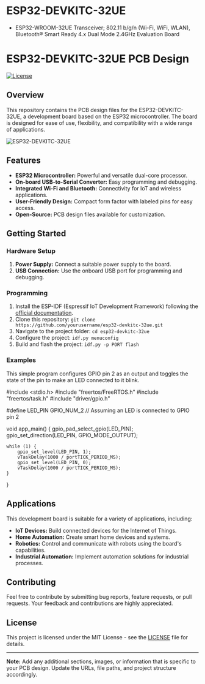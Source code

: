 # ESP32-DEVKITC-32UE
- ESP32-WROOM-32UE Transceiver; 802.11 b/g/n (Wi-Fi, WiFi, WLAN), Bluetooth® Smart Ready 4.x Dual Mode 2.4GHz Evaluation Board
# ESP32-DEVKITC-32UE PCB Design

[![License](https://img.shields.io/badge/license-MIT-blue.svg)](LICENSE)

## Overview

This repository contains the PCB design files for the ESP32-DEVKITC-32UE, a development board based on the ESP32 microcontroller. The board is designed for ease of use, flexibility, and compatibility with a wide range of applications.

![ESP32-DEVKITC-32UE](docs/images/esp32-devkitc-32ue.jpg)

## Features

- **ESP32 Microcontroller:** Powerful and versatile dual-core processor.
- **On-board USB-to-Serial Converter:** Easy programming and debugging.
- **Integrated Wi-Fi and Bluetooth:** Connectivity for IoT and wireless applications.
- **User-Friendly Design:** Compact form factor with labeled pins for easy access.
- **Open-Source:** PCB design files available for customization.

## Getting Started

### Hardware Setup

1. **Power Supply:** Connect a suitable power supply to the board.
2. **USB Connection:** Use the onboard USB port for programming and debugging.

### Programming

1. Install the ESP-IDF (Espressif IoT Development Framework) following the [official documentation](https://docs.espressif.com/projects/esp-idf/en/latest/).
2. Clone this repository: `git clone https://github.com/yourusername/esp32-devkitc-32ue.git`
3. Navigate to the project folder: `cd esp32-devkitc-32ue`
4. Configure the project: `idf.py menuconfig`
5. Build and flash the project: `idf.py -p PORT flash`

### Examples
This simple program configures GPIO pin 2 as an output and toggles the state of the pin to make an LED connected to it blink.

#include <stdio.h>
#include "freertos/FreeRTOS.h"
#include "freertos/task.h"
#include "driver/gpio.h"

#define LED_PIN GPIO_NUM_2 // Assuming an LED is connected to GPIO pin 2

void app_main() {
    gpio_pad_select_gpio(LED_PIN);
    gpio_set_direction(LED_PIN, GPIO_MODE_OUTPUT);

    while (1) {
        gpio_set_level(LED_PIN, 1);
        vTaskDelay(1000 / portTICK_PERIOD_MS);
        gpio_set_level(LED_PIN, 0);
        vTaskDelay(1000 / portTICK_PERIOD_MS);
    }
}


## Applications

This development board is suitable for a variety of applications, including:

- **IoT Devices:** Build connected devices for the Internet of Things.
- **Home Automation:** Create smart home devices and systems.
- **Robotics:** Control and communicate with robots using the board's capabilities.
- **Industrial Automation:** Implement automation solutions for industrial processes.

## Contributing

Feel free to contribute by submitting bug reports, feature requests, or pull requests. Your feedback and contributions are highly appreciated.

## License

This project is licensed under the MIT License - see the [LICENSE](LICENSE) file for details.

---

**Note:** Add any additional sections, images, or information that is specific to your PCB design. Update the URLs, file paths, and project structure accordingly.

